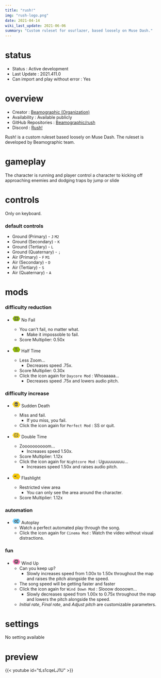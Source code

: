 ```yaml
---
title: "rush!"
img: "rush-logo.png"
date: 2021-04-14
wiki_last_update: 2021-06-06
summary: "Custom ruleset for osu!lazer, based loosely on Muse Dash."
---
```


# status

- Status : Active development
- Last Update : 2021.411.0
- Can import and play without error : Yes

# overview

- Creator : [Beamographic (Organization)](https://github.com/Beamographic)
- Availability : Available publicly
- GitHub Repositories : [Beamographic/rush](https://github.com/Beamographic/rush)
- Discord : [Rush!](https://discord.gg/2P9E8MS)

Rush! is a custom ruleset based loosely on Muse Dash. The ruleset is developed by Beamographic team.

# gameplay

The character is running and player control a character to kicking off approaching enemies and dodging traps by jump or slide

# controls

Only on keyboard.

### default controls

- Ground (Primary) - `J` `M2`
- Ground (Secondary) - `K`
- Ground (Tertiary) - `L`
- Ground (Quaternary) - `;`
- Air (Primary) - `F` `M1`
- Air (Secondary) - `D`
- Air (Tertiary) - `S`
- Air (Quaternary) - `A`

# mods

### difficulty reduction

- ![No Fail Icon](mod-icon/no-fail-mod.png) No Fail
  - You can't fail, no matter what.
    - Make it impossoble to fail.
  - Score Multiplier: 0.50x

- ![Half Time Icon](mod-icon/half-time-mod.png) Half Time
  - Less Zoom...
    - Decreases speed .75x.
  - Score Multiplier: 0.30x
  - Click the icon again for `Daycore Mod` : Whoaaaaa...
    - Decreases speed .75x and lowers audio pitch.

### difficulty increase

- ![Sudden Death Icon](mod-icon/sudden-death-mod.png) Sudden Death
  - Miss and fail.
    - If you miss, you fail.
  - Click the icon again for `Perfect Mod` : SS or quit.
  
- ![Double Time Icon](mod-icon/double-time-mod.png) Double Time
  - Zoooooooooom...
    - Increases speed 1.50x.
  - Score Multiplier: 1.12x
  - Click the icon again for `Nightcore Mod` : Uguuuuuuuu...
    - Increases speed 1.50x and raises audio pitch.

- ![Flashlight Icon](mod-icon/flashlight-mod.png) Flashlight
  - Restricted view area
    - You can only see the area around the character.
  - Score Multiplier: 1.12x

### automation

- ![Autoplay Icon](mod-icon/autoplay-mod.png) Autoplay
  - Watch a perfect automated play through the song.
  - Click the icon again for `Cinema Mod` : Watch the video without visual distractions.

### fun

- ![Wind Up Icon](mod-icon/wind-up-mod.png) Wind Up
  - Can you keep up?
    - Slowly increases speed from 1.00x to 1.50x throughout the map and raises the pitch alongside the speed.
  - The song speed will be getting faster and faster
  - Click the icon again for `Wind Down Mod` : Slooow doooown...
    - Slowly decreases speed from 1.00x to 0.75x throughout the map and lowers the pitch alongside the speed.
  - *Initial rate*, *Final rate*, and *Adjust pitch* are customizable parameters.

# settings

No setting available

# preview

{{< youtube id="tLs1cqeLJ1U" >}}